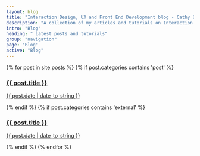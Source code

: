 ```yaml
---
layout: blog
title: "Interaction Design, UX and Front End Development blog - Cathy Dutton"
description: "A collection of my articles and tutorials on Interaction Design, User Experience, CSS, PostCSS, Sass and Front End Development"
intro: "Blog"
heading: " Latest posts and tutorials"
group: "navigation"
page: "Blog"
active: "Blog"
---
```


<div class="news-feed">
	{% for post in site.posts %}
		{% if post.categories contains 'post' %}
			<article class="news-feed__post">
					<a href="{{post.url}}" title="{{ post.title }}" class="news-feed__anchor">
							<h3 class="heading news-feed__title">{{ post.title }}</h3>
							<p class="news-feed__date">{{ post.date | date_to_string }}</p>
					</a>
			 </article>
		{% endif %}
		{% if post.categories contains 'external' %}
			<article class="news-feed__post">
					<a href="{{post.link}}" title="{{ post.title }}" target="_blank" class="news-feed__anchor">
							<h3 class="heading news-feed__title">{{ post.title }}</h3>
							<p class="news-feed__date">{{ post.date | date_to_string }}</p>
					</a>
			 </article>
		{% endif %}
	{% endfor %}
</div>
